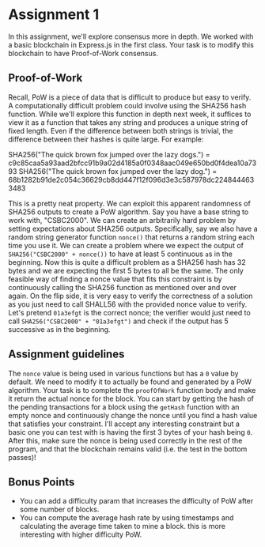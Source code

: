 # Assignment 1

In this assignment, we'll explore consensus more in depth. We worked with a basic blockchain in Express.js in the first class. Your task is to modify this blockchain to have Proof-of-Work consensus.

## Proof-of-Work

Recall, PoW is a piece of data that is difficult to produce but easy to verify. A computationally difficult problem could involve using the SHA256 hash function. While we'll explore this function in depth next week, it suffices to view it as a function that takes any string and produces a unique string of fixed length. Even if the difference between both strings is trivial, the difference between their hashes is quite large. For example:

SHA256("The quick brown fox jumped over the lazy dogs.") = c9c85caa5a93aad2bfcc91b9a02d4185a0f0348aac049e650bd0f4dea10a7393
SHA256("The quick brown fox jumped over the lazy dog.") = 68b1282b91de2c054c36629cb8dd447f12f096d3e3c587978dc2248444633483

This is a pretty neat property. We can exploit this apparent randomness of SHA256 outputs to create a PoW algorithm. Say you have a base string to work with, "CSBC2000". We can create an arbitrarily hard problem by setting expectations about SHA256 outputs. Specifically, say we also have a random string generator function `nonce()` that returns a random string each time you use it. We can create a problem where we expect the output of `SHA256("CSBC2000" + nonce())` to have at least 5 continuous `a`s in the beginning. Now this is quite a difficult problem as a SHA256 hash has 32 bytes and we are expecting the first 5 bytes to all be the same. The only feasible way of finding a nonce value that fits this constraint is by continuously calling the SHA256 function as mentioned over and over again. On the flip side, it is very easy to verify the correctness of a solution as you just need to call SHALL56 with the provided nonce value to verify. Let's pretend `01a3efgt` is the correct nonce; the verifier would just need to call `SHA256("CSBC2000" + "01a3efgt")` and check if the output has 5 successive `a`s in the beginning.

## Assignment guidelines
The `nonce` value is being used in various functions but has a `0` value by default. We need to modify it to actually be found and generated by a PoW algorithm. Your task is to complete the `proofOfWork` function body and make it return the actual nonce for the block. You can start by getting the hash of the pending transactions for a block using the `getHash` function with an empty nonce and continuously change the nonce until you find a hash value that satisfies your constraint. I'll accept any interesting constraint but a basic one you can test with is having the first 3 bytes of your hash being `0`.
After this, make sure the nonce is being used correctly in the rest of the program, and that the blockchain remains valid (i.e. the test in the bottom passes)!

## Bonus Points
- You can add a difficulty param that increases the difficulty of PoW after some number of blocks.
- You can compute the average hash rate by using timestamps and calculating the average time taken to mine a block. this is more interesting with higher difficulty PoW.
